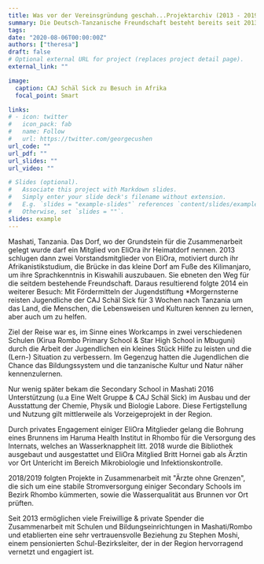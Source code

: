 ```yaml
---
title: Was vor der Vereinsgründung geschah...Projektarchiv (2013 - 2019) 
summary: Die Deutsch-Tanzanische Freundschaft besteht bereits seit 2013. Dementsprechend viele Aspekte haben wir bereits anstoßen können, bis 2020 auch offiziell der Verein EliOra Tanzania gegründet wurde
tags:
date: "2020-08-06T00:00:00Z"
authors: ["theresa"]
draft: false
# Optional external URL for project (replaces project detail page).
external_link: ""

image:
  caption: CAJ Schäl Sick zu Besuch in Afrika
  focal_point: Smart

links:
# - icon: twitter
#   icon_pack: fab
#   name: Follow
#   url: https://twitter.com/georgecushen
url_code: ""
url_pdf: ""
url_slides: ""
url_video: ""

# Slides (optional).
#   Associate this project with Markdown slides.
#   Simply enter your slide deck's filename without extension.
#   E.g. `slides = "example-slides"` references `content/slides/example-slides.md`.
#   Otherwise, set `slides = ""`.
slides: example
---
```

Mashati, Tanzania. Das Dorf, wo der Grundstein für die Zusammenarbeit gelegt wurde darf ein Mitglied von EliOra ihr Heimatdorf nennen. 2013 schlugen dann zwei Vorstandsmitglieder von EliOra, motiviert durch ihr Afrikanistikstudium, die Brücke in das kleine Dorf  am Fuße des Kilimanjaro, um ihre Sprachkenntnis in Kiswahili auszubauen.
Sie ebneten den Weg für die seitdem bestehende Freundschaft.
Daraus resultierend folgte 2014 ein weiterer Besuch:
Mit Fördermitteln der Jugendstiftung *Morgernsterne reisten Jugendliche der CAJ Schäl Sick für 3 Wochen nach Tanzania um das Land, die Menschen, die Lebensweisen und Kulturen kennen zu lernen, aber auch um zu helfen.

Ziel der Reise war es, im Sinne eines Workcamps in zwei verschiedenen Schulen (Kirua Rombo Primary School & Star High School in Mbuguni) durch die Arbeit der Jugendlichen ein kleines Stück Hilfe zu leisten und die (Lern-) Situation zu verbessern. Im Gegenzug hatten die Jugendlichen die Chance das Bildungssystem und die tanzanische Kultur und Natur näher kennenzulernen.

Nur wenig später bekam die Secondary School in Mashati 2016 Unterstützung (u.a Eine Welt Gruppe & CAJ Schäl Sick) im Ausbau und der Ausstattung der Chemie, Physik und Biologie Labore. Diese Fertigstellung und Nutzung gilt mittlerweile als Vorzeigeprojekt in der Region.

Durch privates Engagement einiger EliOra Mitglieder gelang die Bohrung eines Brunnens im Haruma Health Institut in Rhombo für die Versorgung des Internats, welches an Wasserknappheit litt. 2018 wurde die Bibliothek ausgebaut und ausgestattet und EliOra Mitglied Britt Hornei gab als Ärztin vor Ort Untericht im Bereich Mikrobiologie und Infektionskontrolle.

2018/2019 folgten Projekte in Zusammenarbeit mit "Ärzte ohne Grenzen", die sich um eine stabile Stromversorgung einiger Secondary Schools im Bezirk Rhombo kümmerten, sowie die Wasserqualität aus Brunnen vor Ort prüften.

Seit 2013 ermöglichen viele Freiwillige & private Spender die Zusammenarbeit mit Schulen und Bildungseinrichtungen in Mashati/Rombo und etablierten eine sehr vertrauensvolle Beziehung zu Stephen Moshi, einem pensionierten Schul-Bezirksleiter, der in der Region hervorragend vernetzt und engagiert ist.
